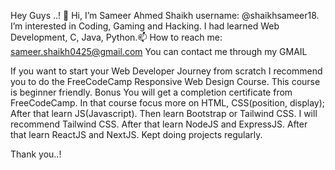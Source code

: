 Hey Guys ..! 👋 Hi, I’m Sameer Ahmed Shaikh username: @shaikhsameer18. I’m interested in Coding, Gaming and Hacking. I had learned Web Development, C, Java, Python.📫 How to reach me: sameer.shaikh0425@gmail.com You can contact me through my GMAIL

If you want to start your Web Developer Journey from scratch I recommend you to do the FreeCodeCamp Responsive Web Design Course. This course is beginner friendly. Bonus You will get a completion certificate from FreeCodeCamp. In that course focus more on HTML, CSS(position, display); After that learn JS(Javascript). Then learn Bootstrap or Tailwind CSS. I will recommend Tailwind CSS. After that learn NodeJS and ExpressJS. After that learn ReactJS and NextJS. Kept doing projects regularly.

Thank you..!
